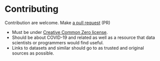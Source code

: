 Contributing
============

Contribution are welcome. Make [a pull request](https://github.com/fnielsen/awesome-covid-19-resources/pulls) (PR)

- Must be under [Creative Common Zero license](https://creativecommons.org/share-your-work/public-domain/cc0/).
- Should be about COVID-19 and related as well as a resource that data scientists or programmers would find useful.
- Links to datasets and similar should go to as trusted and original sources as possible.
